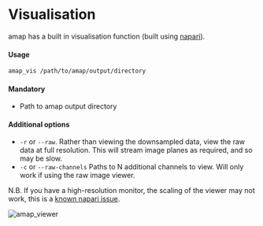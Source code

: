 # Visualisation

amap has a built in visualisation function (built using [napari](https://github.com/napari/napari)).

#### Usage
```bash
amap_vis /path/to/amap/output/directory
```

#### Mandatory
* Path to amap output directory


#### Additional options
* `-r` or `--raw`. Rather than viewing the downsampled data, view the raw data 
at full resolution. This will stream image planes as required, and so may be 
slow.
* `-c` or `--raw-channels` Paths to N additional channels to view. 
Will only work if using the raw image viewer.

N.B. If you have a high-resolution monitor, the scaling of the viewer may not work,
this is a [known napari issue](https://github.com/napari/napari/issues/367).

![amap_viewer](https://raw.githubusercontent.com/SainsburyWellcomeCentre/amap-python/master/resources/amap_vis.gif)
